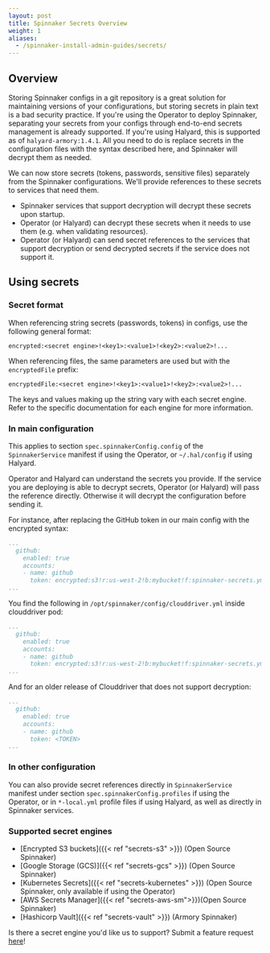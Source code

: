 ```yaml
---
layout: post
title: Spinnaker Secrets Overview
weight: 1
aliases:
  - /spinnaker-install-admin-guides/secrets/
---
```


## Overview

Storing Spinnaker configs in a git repository is a great solution for maintaining versions of your configurations, but storing secrets in plain text is a bad security practice. If you're using the Operator to deploy Spinnaker, separating your secrets from your configs through end-to-end secrets management is already supported. If you're using Halyard, this is supported as of `halyard-armory:1.4.1`. All you need to do is replace secrets in the configuration files with the syntax described here, and Spinnaker will decrypt them as needed.

We can now store secrets (tokens, passwords, sensitive files) separately from the Spinnaker configurations. We'll provide references to these secrets to services that need them.

- Spinnaker services that support decryption will decrypt these secrets upon startup.
- Operator (or Halyard) can decrypt these secrets when it needs to use them (e.g. when validating resources).
- Operator (or Halyard) can send secret references to the services that support decryption or send decrypted secrets if the service does not support it.


## Using secrets

### Secret format

When referencing string secrets (passwords, tokens) in configs, use the following general format:

```
encrypted:<secret engine>!<key1>:<value1>!<key2>:<value2>!...
```

When referencing files, the same parameters are used but with the `encryptedFile` prefix:

```
encryptedFile:<secret engine>!<key1>:<value1>!<key2>:<value2>!...
```


The keys and values making up the string vary with each secret engine. Refer to the specific documentation for each engine for more information.

### In main configuration

This applies to section `spec.spinnakerConfig.config` of the `SpinnakerService` manifest if using the Operator, or `~/.hal/config` if using Halyard.

Operator and Halyard can understand the secrets you provide. If the service you are deploying is able to decrypt secrets, Operator (or Halyard) will pass the reference directly. Otherwise it will decrypt the configuration before sending it.

For instance, after replacing the GitHub token in our main config with the encrypted syntax:

```yaml
...
  github:
    enabled: true
    accounts:
    - name: github
      token: encrypted:s3!r:us-west-2!b:mybucket!f:spinnaker-secrets.yml!k:github.token
...
```


You find the following in `/opt/spinnaker/config/clouddriver.yml` inside clouddriver pod:

```yaml
...
  github:
    enabled: true
    accounts:
    - name: github
      token: encrypted:s3!r:us-west-2!b:mybucket!f:spinnaker-secrets.yml!k:github.token
...
```

And for an older release of Clouddriver that does not support decryption:

```yaml
...
  github:
    enabled: true
    accounts:
    - name: github
      token: <TOKEN>
...
```

### In other configuration

You can also provide secret references directly in `SpinnakerService` manifest under section `spec.spinnakerConfig.profiles` if using the Operator, or in `*-local.yml` profile files if using Halyard, as well as directly in Spinnaker services.


### Supported secret engines

* [Encrypted S3 buckets]({{< ref "secrets-s3" >}}) (Open Source Spinnaker)
* [Google Storage (GCS)]({{< ref "secrets-gcs" >}}) (Open Source Spinnaker)
* [Kubernetes Secrets]({{< ref "secrets-kubernetes" >}}) (Open Source Spinnaker, only available if using the Operator)
* [AWS Secrets Manager]({{< ref "secrets-aws-sm">}})(Open Source Spinnaker)
* [Hashicorp Vault]({{< ref "secrets-vault" >}}) (Armory Spinnaker)

Is there a secret engine you'd like us to support? Submit a feature request [here](http://go.armory.io/support)!